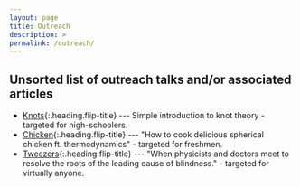 ```yaml
---
layout: page
title: Outreach
description: >
permalink: /outreach/
---
```


## Unsorted list of outreach talks and/or associated articles
* [Knots]{:.heading.flip-title} --- Simple introduction to knot theory - targeted for high-schoolers.
* [Chicken]{:.heading.flip-title} --- "How to cook delicious spherical chicken ft. thermodynamics" - targeted for freshmen.
* [Tweezers]{:.heading.flip-title} --- "When physicists and doctors meet to resolve the roots of the leading cause of blindness." - targeted for virtually anyone.

[Knots]: 2023-01-29-knot_theory_intro.md
[Chicken]: 2020-02-21-cooking_chicken.md
[Tweezers]: 2018-11-21-tweezers_and_retinopathy.md